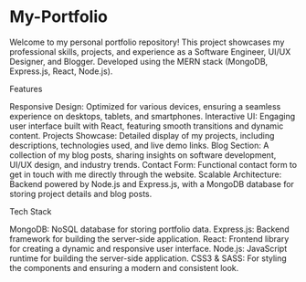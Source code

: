 # My-Portfolio
Welcome to my personal portfolio repository! This project showcases my professional skills, projects, and experience as a Software Engineer, UI/UX Designer, and Blogger. Developed using the MERN stack (MongoDB, Express.js, React, Node.js).

Features

Responsive Design: Optimized for various devices, ensuring a seamless experience on desktops, tablets, and smartphones.
Interactive UI: Engaging user interface built with React, featuring smooth transitions and dynamic content.
Projects Showcase: Detailed display of my projects, including descriptions, technologies used, and live demo links.
Blog Section: A collection of my blog posts, sharing insights on software development, UI/UX design, and industry trends.
Contact Form: Functional contact form to get in touch with me directly through the website.
Scalable Architecture: Backend powered by Node.js and Express.js, with a MongoDB database for storing project details and blog posts.

Tech Stack

MongoDB: NoSQL database for storing portfolio data.
Express.js: Backend framework for building the server-side application.
React: Frontend library for creating a dynamic and responsive user interface.
Node.js: JavaScript runtime for building the server-side application.
CSS3 & SASS: For styling the components and ensuring a modern and consistent look.

